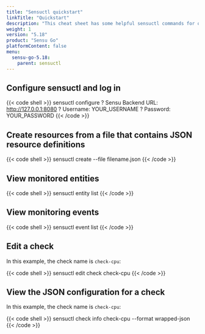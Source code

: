 ```yaml
---
title: "Sensuctl quickstart"
linkTitle: "Quickstart"
description: "This cheat sheet has some helpful sensuctl commands for quick reference. Use this quickstart for helpful sensuctl tips."
weight: 1
version: "5.18"
product: "Sensu Go"
platformContent: false 
menu:
  sensu-go-5.18:
    parent: sensuctl
---
```


## Configure sensuctl and log in

{{< code shell >}}
sensuctl configure
? Sensu Backend URL: http://127.0.0.1:8080
? Username: YOUR_USERNAME
? Password: YOUR_PASSWORD
{{< /code >}}

## Create resources from a file that contains JSON resource definitions

{{< code shell >}}
sensuctl create --file filename.json
{{< /code >}}

## View monitored entities

{{< code shell >}}
sensuctl entity list
{{< /code >}}

## View monitoring events

{{< code shell >}}
sensuctl event list
{{< /code >}}

## Edit a check

In this example, the check name is `check-cpu`:

{{< code shell >}}
sensuctl edit check check-cpu
{{< /code >}}

## View the JSON configuration for a check

In this example, the check name is `check-cpu`:

{{< code shell >}}
sensuctl check info check-cpu --format wrapped-json
{{< /code >}}

